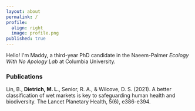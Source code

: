 ```yaml
---
layout: about
permalink: /
profile:
  align: right
  image: profile.png
published: true
---
```


Hello! I'm Maddy, a third-year PhD candidate in the Naeem-Palmer *Ecology With No Apology Lab* at Columbia University.

### Publications

Lin, B., **Dietrich, M. L.**, Senior, R. A., & Wilcove, D. S. (2021). A better classification of wet markets is key to safeguarding human health and biodiversity. The Lancet Planetary Health, 5(6), e386-e394.
